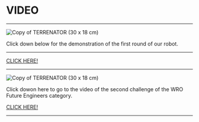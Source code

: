 # VIDEO

---

![Copy of TERRENATOR (30 x 18 cm)](https://github.com/user-attachments/assets/c476d5c1-b40f-4692-aab1-066ac5ee53a1)


Click down below for the demonstration of the first round of our robot.

---

[CLICK HERE!](https://www.youtube.com/@TERRENATORTEAM)

---

![Copy of TERRENATOR (30 x 18 cm)](https://github.com/user-attachments/assets/08380b53-f6ef-4e98-8ba2-a1dcd5b299e6)


Click dowon here to go to the video of the second challenge of the WRO Future Engineers category.

[CLICK HERE!](https://www.youtube.com/@TERRENATORTEAM)

---









